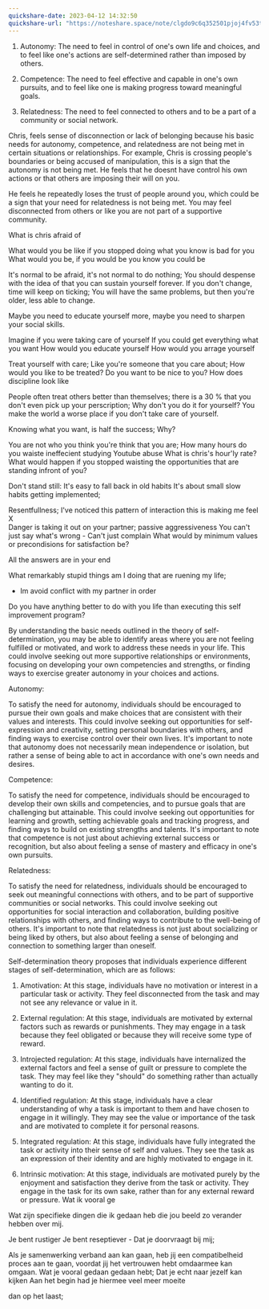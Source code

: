 ```yaml
---
quickshare-date: 2023-04-12 14:32:50
quickshare-url: "https://noteshare.space/note/clgdo9c6q352501pjoj4fv53t#ss7zU4s+m8ufHhu1MrPDTW+hD0RDKup837Y5LnHBAhA"
---
```

1.  Autonomy: The need to feel in control of one's own life and choices, and to feel like one's actions are self-determined rather than imposed by others.
    
2.  Competence: The need to feel effective and capable in one's own pursuits, and to feel like one is making progress toward meaningful goals.
    
3.  Relatedness: The need to feel connected to others and to be a part of a community or social network.
    

Chris, feels sense of disconnection or lack of belonging because his basic needs for autonomy, competence, and relatedness are not being met in certain situations or relationships. For example, Chris is crossing people's boundaries or being accused of manipulation, this is a sign that the autonomy is not being met. He feels that he doesnt have control his own actions or that others are imposing their will on you.

He feels he repeatedly loses the trust of people around you, which could be a sign that your need for relatedness is not being met. You may feel disconnected from others or like you are not part of a supportive community.

What is chris afraid of

What would you be like if you stopped doing what you know is bad for you
What would you be, if you would be you know you could be

It's normal to be afraid, it's not normal to do nothing;
You should despense with the idea of that you can sustain yourself forever.
If you don't change, time will keep on ticking; You will have the same problems, but then you're older, less able to change.

Maybe you need to educate yourself more, maybe you need to sharpen your social skills. 

Imagine if you were taking care of yourself
If you could get everything what you want 
How would you educate yourself
How would you arrage yourself

Treat yourself with care; Like you're someone that you care about; 
How would you like to be treated? Do you want to be nice to you? How does discipline look like

People often treat others better than themselves; there is a 30 % that you don't even pick up your perscription; Why don't you do it for yourself?
You make the world a worse place if you don't take care of yourself.

Knowing what you want, is half the success;
Why? 

You are not who you think you're think that you are;
How many hours do you waiste
ineffecient studying
Youtube abuse
What is chris's hour'ly rate?
What would happen if you stopped waisting the opportunities that are standing infront of you?

Don't stand still: 
It's easy to fall back in old habits
It's about small slow habits getting implemented; 

Resentfullness;
I've noticed this pattern of interaction this is making me feel X  
Danger is taking it out on your partner; passive aggressiveness
You can't just say what's wrong - Can't just complain
What would by minimum values or precondisions for satisfaction be? 

All the answers are in your end

What remarkably stupid things am I doing that are ruening my life;

- Im avoid conflict with my partner in order 

Do you have anything better to do with you life than executing this self improvement program?


By understanding the basic needs outlined in the theory of self-determination, you may be able to identify areas where you are not feeling fulfilled or motivated, and work to address these needs in your life. This could involve seeking out more supportive relationships or environments, focusing on developing your own competencies and strengths, or finding ways to exercise greater autonomy in your choices and actions.


Autonomy:

To satisfy the need for autonomy, individuals should be encouraged to pursue their own goals and make choices that are consistent with their values and interests. This could involve seeking out opportunities for self-expression and creativity, setting personal boundaries with others, and finding ways to exercise control over their own lives. It's important to note that autonomy does not necessarily mean independence or isolation, but rather a sense of being able to act in accordance with one's own needs and desires.

Competence:

To satisfy the need for competence, individuals should be encouraged to develop their own skills and competencies, and to pursue goals that are challenging but attainable. This could involve seeking out opportunities for learning and growth, setting achievable goals and tracking progress, and finding ways to build on existing strengths and talents. It's important to note that competence is not just about achieving external success or recognition, but also about feeling a sense of mastery and efficacy in one's own pursuits.

Relatedness:

To satisfy the need for relatedness, individuals should be encouraged to seek out meaningful connections with others, and to be part of supportive communities or social networks. This could involve seeking out opportunities for social interaction and collaboration, building positive relationships with others, and finding ways to contribute to the well-being of others. It's important to note that relatedness is not just about socializing or being liked by others, but also about feeling a sense of belonging and connection to something larger than oneself.


Self-determination theory proposes that individuals experience different stages of self-determination, which are as follows:

1.  Amotivation: At this stage, individuals have no motivation or interest in a particular task or activity. They feel disconnected from the task and may not see any relevance or value in it.
    
2.  External regulation: At this stage, individuals are motivated by external factors such as rewards or punishments. They may engage in a task because they feel obligated or because they will receive some type of reward.
    
3.  Introjected regulation: At this stage, individuals have internalized the external factors and feel a sense of guilt or pressure to complete the task. They may feel like they "should" do something rather than actually wanting to do it.
    
4.  Identified regulation: At this stage, individuals have a clear understanding of why a task is important to them and have chosen to engage in it willingly. They may see the value or importance of the task and are motivated to complete it for personal reasons.
    
5.  Integrated regulation: At this stage, individuals have fully integrated the task or activity into their sense of self and values. They see the task as an expression of their identity and are highly motivated to engage in it.
    
6.  Intrinsic motivation: At this stage, individuals are motivated purely by the enjoyment and satisfaction they derive from the task or activity. They engage in the task for its own sake, rather than for any external reward or pressure.
Wat ik vooral ge

Wat zijn specifieke dingen die ik gedaan heb die jou beeld zo verander hebben over mij.

Je bent rustiger 
Je bent reseptiever -  Dat je doorvraagt bij mij; 

Als je samenwerking verband aan kan gaan, heb jij een compatibelheid proces aan te gaan, voordat jij het vertrouwen hebt omdaarmee kan omgaan.
Wat je vooral gedaan gedaan hebt; Dat je echt naar jezelf kan kijken
Aan het begin had je hiermee veel meer moeite

dan op het laast; 